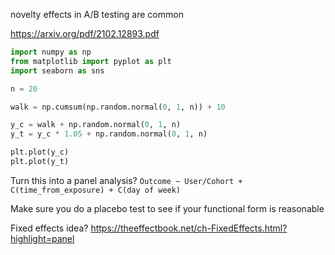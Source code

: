 novelty effects in A/B testing are common

https://arxiv.org/pdf/2102.12893.pdf

```python
import numpy as np
from matplotlib import pyplot as plt
import seaborn as sns

n = 20

walk = np.cumsum(np.random.normal(0, 1, n)) + 10

y_c = walk + np.random.normal(0, 1, n)
y_t = y_c * 1.05 + np.random.normal(0, 1, n)

plt.plot(y_c)
plt.plot(y_t)
```

Turn this into a panel analysis? `Outcome ~ User/Cohort + C(time_from_exposure) + C(day of week)`

Make sure you do a placebo test to see if your functional form is reasonable

Fixed effects idea? https://theeffectbook.net/ch-FixedEffects.html?highlight=panel
